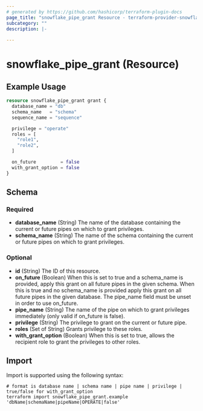 ```yaml
---
# generated by https://github.com/hashicorp/terraform-plugin-docs
page_title: "snowflake_pipe_grant Resource - terraform-provider-snowflake"
subcategory: ""
description: |-
  
---
```


# snowflake_pipe_grant (Resource)



## Example Usage

```terraform
resource snowflake_pipe_grant grant {
  database_name = "db"
  schema_name   = "schema"
  sequence_name = "sequence"

  privilege = "operate"
  roles = [
    "role1",
    "role2",
  ]

  on_future         = false
  with_grant_option = false
}
```

<!-- schema generated by tfplugindocs -->
## Schema

### Required

- **database_name** (String) The name of the database containing the current or future pipes on which to grant privileges.
- **schema_name** (String) The name of the schema containing the current or future pipes on which to grant privileges.

### Optional

- **id** (String) The ID of this resource.
- **on_future** (Boolean) When this is set to true and a schema_name is provided, apply this grant on all future pipes in the given schema. When this is true and no schema_name is provided apply this grant on all future pipes in the given database. The pipe_name field must be unset in order to use on_future.
- **pipe_name** (String) The name of the pipe on which to grant privileges immediately (only valid if on_future is false).
- **privilege** (String) The privilege to grant on the current or future pipe.
- **roles** (Set of String) Grants privilege to these roles.
- **with_grant_option** (Boolean) When this is set to true, allows the recipient role to grant the privileges to other roles.

## Import

Import is supported using the following syntax:

```shell
# format is database name | schema name | pipe name | privilege | true/false for with_grant_option
terraform import snowflake_pipe_grant.example 'dbName|schemaName|pipeName|OPERATE|false'
```
